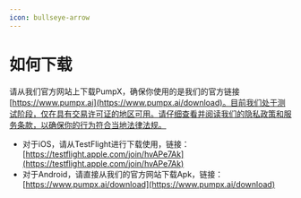 ```yaml
---
icon: bullseye-arrow
---
```


# 如何下载

请从我们官方网站上下载PumpX，确保你使用的是我们的官方链接 [https://www.pumpx.ai](https://www.pumpx.ai/download)。目前我们处于测试阶段，仅在具有交易许可证的地区可用。请仔细查看并阅读我们的隐私政策和服务条款，以确保你的行为符合当地法律法规。

* 对于iOS，请从TestFlight进行下载使用，链接：[https://testflight.apple.com/join/hvAPe7Ak](https://testflight.apple.com/join/hvAPe7Ak)
* 对于Android，请直接从我们的官方网站下载Apk，链接：[https://www.pumpx.ai/download](https://www.pumpx.ai/download)
